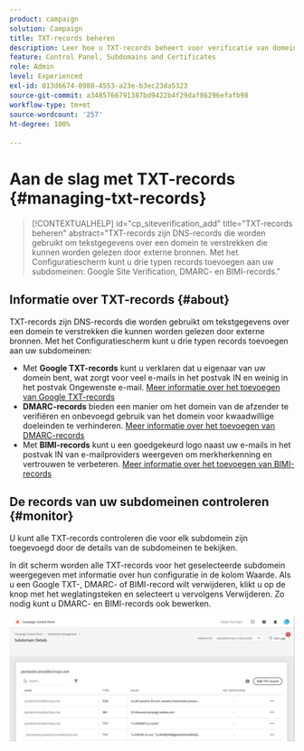 ```yaml
---
product: campaign
solution: Campaign
title: TXT-records beheren
description: Leer hoe u TXT-records beheert voor verificatie van domeineigendom.
feature: Control Panel, Subdomains and Certificates
role: Admin
level: Experienced
exl-id: 013d6674-0988-4553-a23e-b3ec23da5323
source-git-commit: a3485766791387bd9422b4f29daf86296efafb98
workflow-type: tm+mt
source-wordcount: '257'
ht-degree: 100%

---
```


# Aan de slag met TXT-records {#managing-txt-records}

>[!CONTEXTUALHELP]
>id="cp_siteverification_add"
>title="TXT-records beheren"
>abstract="TXT-records zijn DNS-records die worden gebruikt om tekstgegevens over een domein te verstrekken die kunnen worden gelezen door externe bronnen. Met het Configuratiescherm kunt u drie typen records toevoegen aan uw subdomeinen: Google Site Verification, DMARC- en BIMI-records."

## Informatie over TXT-records {#about}

TXT-records zijn DNS-records die worden gebruikt om tekstgegevens over een domein te verstrekken die kunnen worden gelezen door externe bronnen. Met het Configuratiescherm kunt u drie typen records toevoegen aan uw subdomeinen:

* Met **Google TXT-records** kunt u verklaren dat u eigenaar van uw domein bent, wat zorgt voor veel e-mails in het postvak IN en weinig in het postvak Ongewenste e-mail. [Meer informatie over het toevoegen van Google TXT-records](managing-txt-records.md)
* **DMARC-records** bieden een manier om het domein van de afzender te verifiëren en onbevoegd gebruik van het domein voor kwaadwillige doeleinden te verhinderen. [Meer informatie over het toevoegen van DMARC-records](dmarc.md)
* Met **BIMI-records** kunt u een goedgekeurd logo naast uw e-mails in het postvak IN van e-mailproviders weergeven om merkherkenning en vertrouwen te verbeteren. [Meer informatie over het toevoegen van BIMI-records](bimi.md)

## De records van uw subdomeinen controleren {#monitor}

U kunt alle TXT-records controleren die voor elk subdomein zijn toegevoegd door de details van de subdomeinen te bekijken.

In dit scherm worden alle TXT-records voor het geselecteerde subdomein weergegeven met informatie over hun configuratie in de kolom Waarde. Als u een Google TXT-, DMARC- of BIMI-record wilt verwijderen, klikt u op de knop met het weglatingsteken en selecteert u vervolgens Verwijderen. Zo nodig kunt u DMARC- en BIMI-records ook bewerken.

![](assets/txt-records.png)
